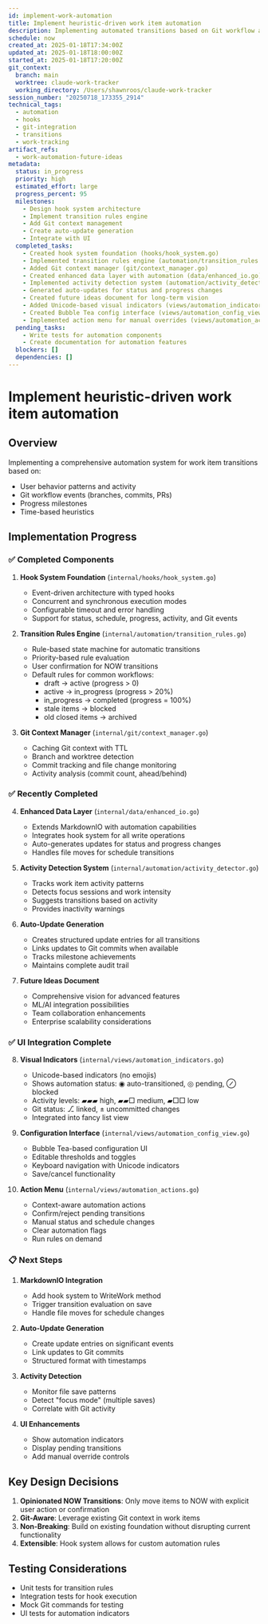 ```yaml
---
id: implement-work-automation
title: Implement heuristic-driven work item automation
description: Implementing automated transitions based on Git workflow and user behavior patterns
schedule: now
created_at: 2025-01-18T17:34:00Z
updated_at: 2025-01-18T18:00:00Z
started_at: 2025-01-18T17:20:00Z
git_context:
  branch: main
  worktree: claude-work-tracker
  working_directory: /Users/shawnroos/claude-work-tracker
session_number: "20250718_173355_2914"
technical_tags:
  - automation
  - hooks
  - git-integration
  - transitions
  - work-tracking
artifact_refs:
  - work-automation-future-ideas
metadata:
  status: in_progress
  priority: high
  estimated_effort: large
  progress_percent: 95
  milestones:
    - Design hook system architecture
    - Implement transition rules engine
    - Add Git context management
    - Create auto-update generation
    - Integrate with UI
  completed_tasks:
    - Created hook system foundation (hooks/hook_system.go)
    - Implemented transition rules engine (automation/transition_rules.go)
    - Added Git context manager (git/context_manager.go)
    - Created enhanced data layer with automation (data/enhanced_io.go)
    - Implemented activity detection system (automation/activity_detector.go)
    - Generated auto-updates for status and progress changes
    - Created future ideas document for long-term vision
    - Added Unicode-based visual indicators (views/automation_indicators.go)
    - Created Bubble Tea config interface (views/automation_config_view.go)
    - Implemented action menu for manual overrides (views/automation_actions.go)
  pending_tasks:
    - Write tests for automation components
    - Create documentation for automation features
  blockers: []
  dependencies: []
---
```


# Implement heuristic-driven work item automation

## Overview

Implementing a comprehensive automation system for work item transitions based on:
- User behavior patterns and activity
- Git workflow events (branches, commits, PRs)
- Progress milestones
- Time-based heuristics

## Implementation Progress

### ✅ Completed Components

1. **Hook System Foundation** (`internal/hooks/hook_system.go`)
   - Event-driven architecture with typed hooks
   - Concurrent and synchronous execution modes
   - Configurable timeout and error handling
   - Support for status, schedule, progress, activity, and Git events

2. **Transition Rules Engine** (`internal/automation/transition_rules.go`)
   - Rule-based state machine for automatic transitions
   - Priority-based rule evaluation
   - User confirmation for NOW transitions
   - Default rules for common workflows:
     - draft → active (progress > 0)
     - active → in_progress (progress > 20%)
     - in_progress → completed (progress = 100%)
     - stale items → blocked
     - old closed items → archived

3. **Git Context Manager** (`internal/git/context_manager.go`)
   - Caching Git context with TTL
   - Branch and worktree detection
   - Commit tracking and file change monitoring
   - Activity analysis (commit count, ahead/behind)

### ✅ Recently Completed

4. **Enhanced Data Layer** (`internal/data/enhanced_io.go`)
   - Extends MarkdownIO with automation capabilities
   - Integrates hook system for all write operations
   - Auto-generates updates for status and progress changes
   - Handles file moves for schedule transitions

5. **Activity Detection System** (`internal/automation/activity_detector.go`)
   - Tracks work item activity patterns
   - Detects focus sessions and work intensity
   - Suggests transitions based on activity
   - Provides inactivity warnings

6. **Auto-Update Generation**
   - Creates structured update entries for all transitions
   - Links updates to Git commits when available
   - Tracks milestone achievements
   - Maintains complete audit trail

7. **Future Ideas Document**
   - Comprehensive vision for advanced features
   - ML/AI integration possibilities
   - Team collaboration enhancements
   - Enterprise scalability considerations

### ✅ UI Integration Complete

8. **Visual Indicators** (`internal/views/automation_indicators.go`)
   - Unicode-based indicators (no emojis)
   - Shows automation status: ◉ auto-transitioned, ◎ pending, ⊘ blocked
   - Activity levels: ▰▰▰ high, ▰▰□ medium, ▰□□ low
   - Git status: ⎇ linked, ± uncommitted changes
   - Integrated into fancy list view

9. **Configuration Interface** (`internal/views/automation_config_view.go`)
   - Bubble Tea-based configuration UI
   - Editable thresholds and toggles
   - Keyboard navigation with Unicode indicators
   - Save/cancel functionality

10. **Action Menu** (`internal/views/automation_actions.go`)
    - Context-aware automation actions
    - Confirm/reject pending transitions
    - Manual status and schedule changes
    - Clear automation flags
    - Run rules on demand

### 📋 Next Steps

1. **MarkdownIO Integration**
   - Add hook system to WriteWork method
   - Trigger transition evaluation on save
   - Handle file moves for schedule changes

2. **Auto-Update Generation**
   - Create update entries on significant events
   - Link updates to Git commits
   - Structured format with timestamps

3. **Activity Detection**
   - Monitor file save patterns
   - Detect "focus mode" (multiple saves)
   - Correlate with Git activity

4. **UI Enhancements**
   - Show automation indicators
   - Display pending transitions
   - Add manual override controls

## Key Design Decisions

1. **Opinionated NOW Transitions**: Only move items to NOW with explicit user action or confirmation
2. **Git-Aware**: Leverage existing Git context in work items
3. **Non-Breaking**: Build on existing foundation without disrupting current functionality
4. **Extensible**: Hook system allows for custom automation rules

## Testing Considerations

- Unit tests for transition rules
- Integration tests for hook execution
- Mock Git commands for testing
- UI tests for automation indicators